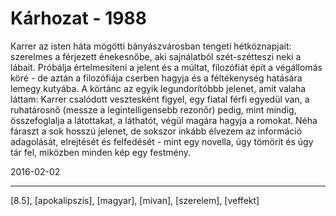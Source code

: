 # Kárhozat - 1988

Karrer az isten háta mögötti bányászvárosban tengeti hétköznapjait: szerelmes a férjezett énekesnőbe, aki sajnálatból szét-szétteszi neki a lábait. Próbálja értelmesíteni a jelent és a múltat, filozófiát épít a végállomás köré - de aztán a filozófiája cserben hagyja és a féltékenység hatására lemegy kutyába. A körtánc az egyik legundorítóbbb jelenet, amit valaha láttam: Karrer csalódott vesztesként figyel, egy fiatal férfi egyedül van, a ruhatárosnő (messze a legintelligensebb rezonőr) pedig, mint mindig, összefoglalja a látottakat, a láthatót, végül magára hagyja a romokat. Néha fáraszt a sok hosszú jelenet, de sokszor inkább élvezem az információ adagolását, elrejtését és felfedését - mint egy novella, úgy tömörít és úgy tár fel, miközben minden kép egy festmény.

2016-02-02 

----

[8.5], [apokalipszis], [magyar], [mivan], [szerelem], [veffekt]